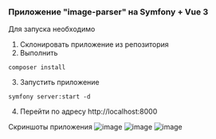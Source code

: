 ### Приложение "image-parser" на Symfony + Vue 3

Для запуска необходимо
1. Склонировать приложение из репозитория
2. Выполнить
````
composer install
````
3. Запустить приложение
````
symfony server:start -d
````
4. Перейти по адресу http://localhost:8000

Скриншоты приложения
![image](https://github.com/romankuz19/symfony-image-parser/assets/80103795/a2a277a3-f3d5-466c-bc9b-f254f474b5cb)
![image](https://github.com/romankuz19/symfony-image-parser/assets/80103795/5deabffd-14a3-4c2f-9379-8693a2fd0ada)
![image](https://github.com/romankuz19/symfony-image-parser/assets/80103795/8fb6cc80-2528-4d2f-a837-294b089b398b)
